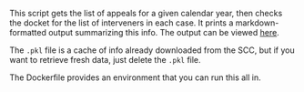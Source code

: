 This script gets the list of appeals for a given calendar year, then
checks the docket for the list of interveners in each case. It prints
a markdown-formatted output summarizing this info. The output can be
viewed [here](interveners-2009-2018.md).

The `.pkl` file is a cache of info already downloaded from the SCC,
but if you want to retrieve fresh data, just delete the `.pkl` file.

The Dockerfile provides an environment that you can run this all in.

